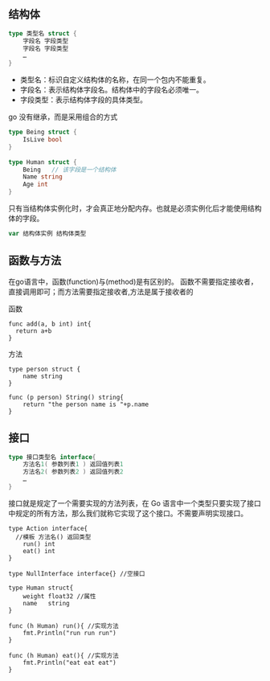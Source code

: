 ## 结构体
```go
type 类型名 struct {
    字段名 字段类型
    字段名 字段类型
    …
}
```
* 类型名：标识自定义结构体的名称，在同一个包内不能重复。
* 字段名：表示结构体字段名。结构体中的字段名必须唯一。
* 字段类型：表示结构体字段的具体类型。

go 没有继承，而是采用组合的方式
```go
type Being struct {
    IsLive bool
}
 
type Human struct {
    Being   // 该字段是一个结构体
    Name string
    Age int
}
```
只有当结构体实例化时，才会真正地分配内存。也就是必须实例化后才能使用结构体的字段。
```go
var 结构体实例 结构体类型
```
## 函数与方法
在go语言中，函数(function)与(method)是有区别的。
函数不需要指定接收者，直接调用即可；而方法需要指定接收者,方法是属于接收者的

函数
```
func add(a, b int) int{
  return a+b
}
```

方法
```
type person struct {
	name string
}

func (p person) String() string{
	return "the person name is "+p.name
}
```
## 接口
```go
type 接口类型名 interface{
    方法名1( 参数列表1 ) 返回值列表1
    方法名2( 参数列表2 ) 返回值列表2
    …
}
```

接口就是规定了一个需要实现的方法列表，在 Go 语言中一个类型只要实现了接口中规定的所有方法，那么我们就称它实现了这个接口。不需要声明实现接口。
```
type Action interface{ 
  //模板 方法名() 返回类型  
    run() int
    eat() int
}

type NullInterface interface{} //空接口

type Human struct{
    weight float32 //属性
    name   string
}

func (h Human) run(){ //实现方法
    fmt.Println("run run run")
}

func (h Human) eat(){ //实现方法
    fmt.Println("eat eat eat")
}
```
